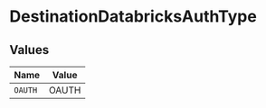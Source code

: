 # DestinationDatabricksAuthType


## Values

| Name    | Value   |
| ------- | ------- |
| `OAUTH` | OAUTH   |